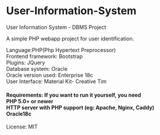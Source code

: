 # User-Information-System
User Information System - DBMS Project

A simple PHP webapp project for user identification.

Language:PHP(Php Hypertext Preprocessor) </br>
Frontend framework: Bootstrap </br>
Plugins: JQuery </br>
Database system: Oracle </br>
Oracle version used: Enterprise 18c </br>
User Interface: Material Kit- Creative Tim </br>

<h4>
Requirements: If you want to run it yourself, you need</br>
PHP 5.0+ or newer</br>
HTTP server with PHP support (eg: Apache, Nginx, Caddy)</br>
Oracle18c</br>
</h4>
License: MIT 
